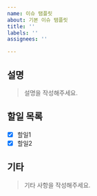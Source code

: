 ```yaml
---
name: 이슈 탬플릿
about: 기본 이슈 탬플릿
title: ''
labels: ''
assignees: ''

---
```


## 설명
> 설명을 작성해주세요.

## 할일 목록
- [x] 할일1
- [x] 할일2
## 기타
> 기타 사항을 작성해주세요.
